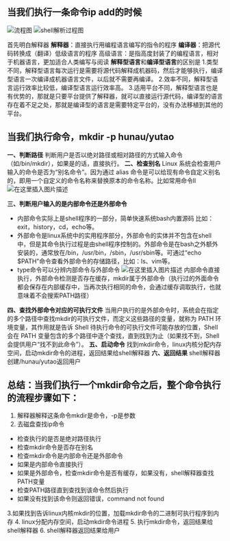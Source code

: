 ## **当我们执行一条命令ip add的时候**
![流程图](https://img-blog.csdnimg.cn/4dbf34717d434bb692683937feb52fea.png?x-oss-process=image/watermark,type_d3F5LXplbmhlaQ,shadow_50,text_Q1NETiBAeXV0YW9fNTE3,size_20,color_FFFFFF,t_70,g_se,x_16)
![shell解析过程图](https://user-images.githubusercontent.com/62100249/159151303-77805de8-7474-4377-a2bd-db97b2a3e2d2.png)

首先明白解释器
**解释器**：直接执行用编程语言编写的指令的程序
**编译器**：把源代码转换成（翻译）低级语言的程序
高级语言：是指高度封装了的编程语言，相对于机器语言，更加适合人类编写与阅读
**解释型语言**和**编译型语言**的区别是
1.类型不同，解释型语言每次运行是需要将源代码解释成机器码，然后才能够执行，编译型语言一次编译成机器语言文件，以后就不需要再编译。
2.效率不同，解释型语言运行效率比较低，编译型语言运行效率高。
3.适用平台不同，解释型语言也是有优势的，那就是只要平台提供了解释器，就可以直接运行源代码，编译型的语言存在着不足之处，那就是编译型的语言是需要特定平台的，没有办法移植到其他的平台。
## **当我们执行命令，mkdir -p hunau/yutao**
**一、判断路径**
判断用户是否以绝对路径或相对路径的方式输入命令（如/bin/mkdir），如果是的话，直接执行。
**二、检查别名**
Linux 系统会检查用户输入的命令是否为“别名命令”。因为通过 alias 命令是可以给现有命令自定义别名的，即用一个自定义的命令名称来替换原本的命令名称。比如常用命令ll
![在这里插入图片描述](https://img-blog.csdnimg.cn/6db4feb176ea4d3e8013ace4f5aa9f31.png)

**三、判断用户输入的是内部命令还是外部命令**
- 内部命令实际上是shell程序的一部分，简单快速系统bash内置源码
比如：exit，history，cd，echo等。
- 外部命令是linux系统中的实用程序部分，外部命令的实体并不包含在shell中，但是其命令执行过程是由shell程序控制的。外部命令是在bash之外额外安装的，通常放在/bin，/usr/bin，/sbin，/usr/sbin等。可通过“echo $PATH”命令查看外部命令的存储路径，比如：ls、vim等。
- type命令可以分辨内部命令与外部命令
![在这里插入图片描述](https://img-blog.csdnimg.cn/9fad1814becd47cb98c8944a194adfb4.png)
内部命令直接执行，外部命令检测是否存在缓存，mkdir属于外部命令（执行过的外面命令都会保存在内部缓存中，当再次执行相同的命令，会通过缓存调取执行，也就意味着不会搜索PATH路径）

**四、查找外部命令对应的可执行文件**
当用户执行的是外部命令时，系统会在指定的多个路径中查找mkdir的可执行文件，而定义这些路径的变量，就称为 PATH 环境变量，其作用就是告诉 Shell 待执行命令的可执行文件可能存放的位置，Shell 会在 PATH 变量包含的多个路径中逐个查找，直到找到为止（如果找不到，Shell 会提供用户“找不到此命令”）。
**五、启动命令**
找到mkdir命令，linux内核分配内存空间，启动mkdir命令的进程，返回结果给shell解释器
**六、返回结果**
shell解释器创建/hunau/yutao返回用户

## **总结：当我们执行一个mkdir命令之后，整个命令执行的流程步骤如下：**

 1. 解释器解释这条命令mkdir是命令，-p是参数
 2. 去磁盘查找ip命令
  - 检查执行的是否是绝对路径执行
  - 检查mkdir命令是否存在别名
  - 检查mkdir命令是内部命令还是外部命令
  - 如果是内部命令直接执行
  - 如果是外部命令，检查mkdir命令是否有缓存，如果没有，shell解释器查找PATH变量
  - 检查PATH路径直到查找到该命令然后执行
  - 如果没有找到该命令则返回错误，command not found
      
  3.如果找到告诉linux内核mkdir的位置，加载mkdir命令的二进制可执行程序到内存
  4. linux分配内存空间，启动mkdir命令进程
  5. 执行mkdir命令，返回结果给shell解释器
  6. shell解释器返回结果给用户



